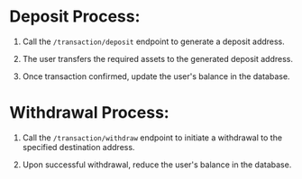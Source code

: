 # Deposit Process:
1. Call the `/transaction/deposit` endpoint to generate a deposit address.

2. The user transfers the required assets to the generated deposit address.

3. Once transaction confirmed, update the user's balance in the database.

# Withdrawal Process:
1. Call the `/transaction/withdraw` endpoint to initiate a withdrawal to the specified destination address.

2. Upon successful withdrawal, reduce the user's balance in the database.
